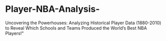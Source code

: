 # Player-NBA-Analysis-
Uncovering the Powerhouses: Analyzing Historical Player Data (1880-2010) to Reveal Which Schools and Teams Produced the World’s Best NBA Players!"
